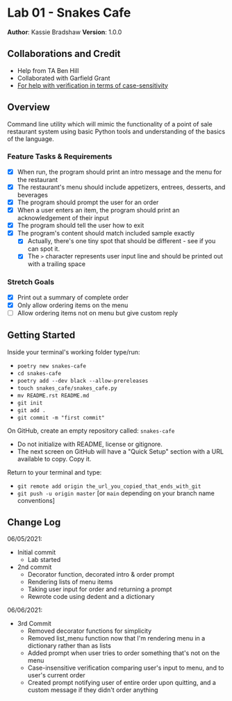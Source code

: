 # Lab 01 - Snakes Cafe

**Author**: Kassie Bradshaw
**Version**: 1.0.0

## Collaborations and Credit

* Help from TA Ben Hill
* Collaborated with Garfield Grant
* [For help with verification in terms of case-sensitivity](https://stackoverflow.com/questions/50563844/access-python-dictionary-with-case-insensitive-string)

## Overview

Command line utility which will mimic the functionality of a point of sale restaurant system using basic Python tools and understanding of the basics of the language.

### Feature Tasks & Requirements

* [x] When run, the program should print an intro message and the menu for the restaurant
* [x] The restaurant's menu should include appetizers, entrees, desserts, and beverages
* [x] The program should prompt the user for an order
* [x] When a user enters an item, the program should print an acknowledgement of their input
* [x] The program should tell the user how to exit
* [x] The program's content should match included sample exactly
  * [x] Actually, there's one tiny spot that should be different - see if you can spot it.
  * [x] The ```>``` character represents user input line and should be printed out with a trailing space

### Stretch Goals

* [x] Print out a summary of complete order
* [x] Only allow ordering items on the menu
* [ ] Allow ordering items not on menu but give custom reply

## Getting Started

Inside your terminal's working folder type/run:

* ```poetry new snakes-cafe```
* ```cd snakes-cafe```
* ```poetry add --dev black --allow-prereleases```
* ```touch snakes_cafe/snakes_cafe.py```
* ```mv README.rst README.md```
* ```git init```
* ```git add .```
* ```git commit -m "first commit"```

On GitHub, create an empty repository called: ```snakes-cafe```

* Do not initialize with README, license or gitignore.
* The next screen on GitHub will have a "Quick Setup" section with a URL available to copy. Copy it.

Return to your terminal and type:

* ```git remote add origin the_url_you_copied_that_ends_with_git```
* ```git push -u origin master``` [or ```main``` depending on your branch name conventions]

## Change Log

06/05/2021:

* Initial commit
  * Lab started
* 2nd commit
  * Decorator function, decorated intro & order prompt
  * Rendering lists of menu items
  * Taking user input for order and returning a prompt
  * Rewrote code using dedent and a dictionary

06/06/2021:

* 3rd Commit
  * Removed decorator functions for simplicity
  * Removed list_menu function now that I'm rendering menu in a dictionary rather than as lists
  * Added prompt when user tries to order something that's not on the menu
  * Case-insensitive verification comparing user's input to menu, and to user's current order
  * Created prompt notifying user of entire order upon quitting, and a custom message if they didn't order anything
